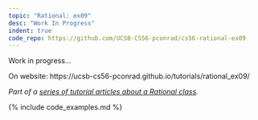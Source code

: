 ```yaml
---
topic: "Rational: ex09"
desc: "Work In Progress"
indent: true
code_repo: https://github.com/UCSB-CS56-pconrad/cs56-rational-ex09
---
```


Work in progress...

<div class="github-preview-only">On website: https://ucsb-cs56-pconrad.github.io/tutorials/rational_ex09/</div>

<em>Part of a [series of tutorial articles about a Rational class](/tutorials/rational/).</em>

{% include code_examples.md %}

